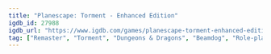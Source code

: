 ```yaml
---
title: "Planescape: Torment - Enhanced Edition"
igdb_id: 27988
igdb_url: "https://www.igdb.com/games/planescape-torment-enhanced-edition"
tag: ["Remaster", "Torment", "Dungeons & Dragons", "Beamdog", "Role-playing (RPG)", "Strategy", "Adventure", "Single player", "Bird view / Isometric", "Fantasy", "Drama"]
---
```

